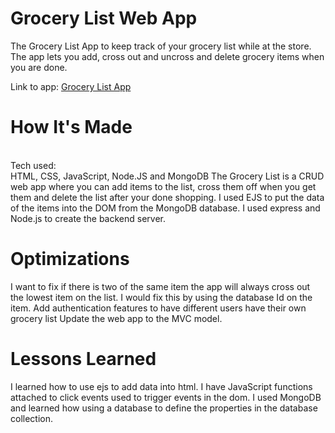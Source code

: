 # Grocery List Web App
The Grocery List App to keep track of your grocery list while at the store. The app lets you add, cross out and uncross and delete grocery items when you are done.

Link to app: <a href= "https://grocery-list-crud.herokuapp.com"> Grocery List App </a>

# How It's Made
<br>Tech used:</br> HTML, CSS, JavaScript, Node.JS and MongoDB
The Grocery List is a CRUD web app where you can add items to the list, cross them off when you get them and delete the list after your done shopping. I used EJS to put the data of the items into the DOM from the MongoDB database.  I used express and Node.js to create the backend server.

# Optimizations
I  want to fix if there is two of the same item the app will always cross out the lowest item on the list. I would fix this by using the database Id on the item.
Add authentication features to have different users have their own grocery list
Update the web app to the MVC model. 


# Lessons Learned
I learned how to use ejs to add data into html. I have JavaScript functions attached to click events used to trigger events in the dom.  I used MongoDB and learned how using a database to define the properties in the database collection.
